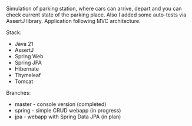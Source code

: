 Simulation of parking station, where cars can arrive, depart and you can check current state of the parking place.
Also I added some auto-tests via AssertJ library. Application following MVC architecture.

Stack:
- Java 21
- AssertJ
- Spring Web
- Spring JPA
- Hibernate
- Thymeleaf
- Tomcat


Branches:
- master - console version (completed)
- spring - simple CRUD webapp (in progress)
- jpa - webapp with Spring Data JPA (in plan)
